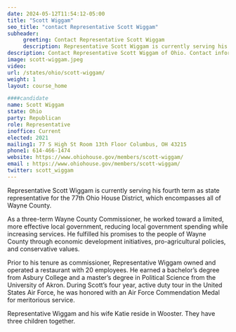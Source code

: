 ```yaml
---
date: 2024-05-12T11:54:12-05:00
title: "Scott Wiggam"
seo_title: "contact Representative Scott Wiggam"
subheader:
     greeting: Contact Representative Scott Wiggam
     description: Representative Scott Wiggam is currently serving his fourth term as state representative for the 77th Ohio House District, which encompasses all of Wayne County.
description: Contact Representative Scott Wiggam of Ohio. Contact information for Scott Wiggam includes email address, phone number, and mailing address.
image: scott-wiggam.jpeg
video:
url: /states/ohio/scott-wiggam/
weight: 1
layout: course_home

####candidate
name: Scott Wiggam
state: Ohio
party: Republican
role: Representative
inoffice: Current
elected: 2021
mailing1: 77 S High St Room 13th Floor Columbus, OH 43215
phone1: 614-466-1474
website: https://www.ohiohouse.gov/members/scott-wiggam/
email : https://www.ohiohouse.gov/members/scott-wiggam/
twitter: scott_wiggam
---
```

Representative Scott Wiggam is currently serving his fourth term as state representative for the 77th Ohio House District, which encompasses all of Wayne County.

As a three-term Wayne County Commissioner, he worked toward a limited, more effective local government, reducing local government spending while increasing services.  He fulfilled his promises to the people of Wayne County through economic development initiatives, pro-agricultural policies, and conservative values.

Prior to his tenure as commissioner, Representative Wiggam owned and operated a restaurant with 20 employees. He earned a bachelor’s degree from Asbury College and a master’s degree in Political Science from the University of Akron.   During Scott’s four year, active duty tour in the United States Air Force, he was honored with an Air Force Commendation Medal for meritorious service.

Representative Wiggam and his wife Katie reside in Wooster. They have three children together.
